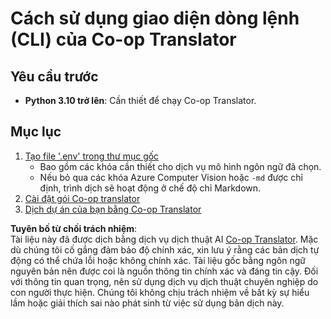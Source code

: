 <!--
CO_OP_TRANSLATOR_METADATA:
{
  "original_hash": "c64ba65e091e5d87385490fa63a8f574",
  "translation_date": "2025-06-12T12:36:24+00:00",
  "source_file": "getting_started/command-line-guide/command-line-guide.md",
  "language_code": "vi"
}
-->
# Cách sử dụng giao diện dòng lệnh (CLI) của Co-op Translator

## Yêu cầu trước

- **Python 3.10 trở lên**: Cần thiết để chạy Co-op Translator.

## Mục lục

1. [Tạo file '.env' trong thư mục gốc](./create-env-file.md)
   - Bao gồm các khóa cần thiết cho dịch vụ mô hình ngôn ngữ đã chọn.
   - Nếu bỏ qua các khóa Azure Computer Vision hoặc `-md` được chỉ định, trình dịch sẽ hoạt động ở chế độ chỉ Markdown.
1. [Cài đặt gói Co-op translator](./install-package.md)
1. [Dịch dự án của bạn bằng Co-op Translator](./translator-your-project.md)

**Tuyên bố từ chối trách nhiệm**:  
Tài liệu này đã được dịch bằng dịch vụ dịch thuật AI [Co-op Translator](https://github.com/Azure/co-op-translator). Mặc dù chúng tôi cố gắng đảm bảo độ chính xác, xin lưu ý rằng các bản dịch tự động có thể chứa lỗi hoặc không chính xác. Tài liệu gốc bằng ngôn ngữ nguyên bản nên được coi là nguồn thông tin chính xác và đáng tin cậy. Đối với thông tin quan trọng, nên sử dụng dịch vụ dịch thuật chuyên nghiệp do con người thực hiện. Chúng tôi không chịu trách nhiệm về bất kỳ sự hiểu lầm hoặc giải thích sai nào phát sinh từ việc sử dụng bản dịch này.